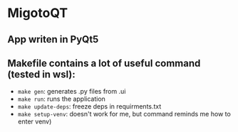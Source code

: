 # MigotoQT
## App writen in PyQt5
## Makefile contains a lot of useful command (tested in wsl):
- ``make gen``: generates .py files from .ui
- ``make run``: runs the application
- ``make update-deps``: freeze deps in requirments.txt
- ``make setup-venv``: doesn't work for me, but command reminds me how to enter venv)

